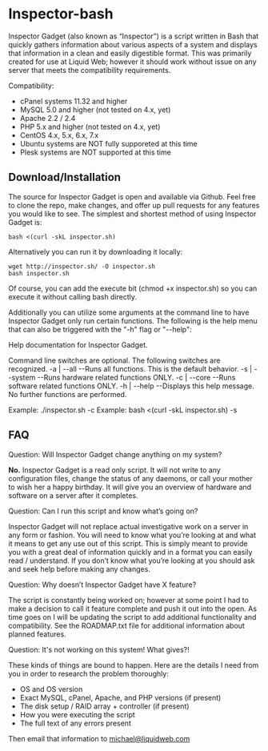 Inspector-bash
====

Inspector Gadget (also known as “Inspector”) is a script written in Bash that quickly gathers information about various aspects of a system and displays that information in a clean and easily digestible format. This was primarily created for use at Liquid Web; however it should work without issue on any server that meets the compatibility requirements.

Compatibility:

* cPanel systems 11.32 and higher
* MySQL 5.0 and higher (not tested on 4.x, yet)
* Apache 2.2 / 2.4
* PHP 5.x and higher (not tested on 4.x, yet)
* CentOS 4.x, 5.x, 6.x, 7.x
* Ubuntu systems are NOT fully supporeted at this time
* Plesk systems are NOT supported at this time

Download/Installation
--

The source for Inspector Gadget is open and available via Github. Feel free to clone the repo, make changes, and offer up pull requests for any features you would like to see. The simplest and shortest method of using Inspector Gadget is:

    bash <(curl -skL inspector.sh)

Alternatively you can run it by downloading it locally:

    wget http://inspector.sh/ -O inspector.sh
    bash inspector.sh

Of course, you can add the execute bit (chmod +x inspector.sh) so you can execute it without calling bash directly.

Additionally you can utilize some arguments at the command line to have Inspector Gadget only run certain functions. The following is the help menu that can also be triggered with the "-h" flag or "--help":

Help documentation for Inspector Gadget.

Command line switches are optional. The following switches are recognized.
-a | --all     --Runs all functions. This is the default behavior.
-s | --system  --Runs hardware related functions ONLY.
-c | --core    --Runs software related functions ONLY.
-h | --help    --Displays this help message. No further functions are performed.

Example: ./inspector.sh -c
Example: bash <(curl -skL inspector.sh) -s

FAQ
--

Question: Will Inspector Gadget change anything on my system?

**No.** Inspector Gadget is a read only script. It will not write to any configuration files, change the status of any daemons, or call your mother to wish her a happy birthday. It will give you an overview of hardware and software on a server after it completes.

Question: Can I run this script and know what’s going on?

Inspector Gadget will not replace actual investigative work on a server in any form or fashion. You will need to know what you’re looking at and what it means to get any use out of this script. This is simply meant to provide you with a great deal of information quickly and in a format you can easily read / understand. If you don’t know what you’re looking at you should ask and seek help before making any changes.

Question: Why doesn’t Inspector Gadget have X feature?

The script is constantly being worked on; however at some point I had to make a decision to call it feature complete and push it out into the open. As time goes on I will be updating the script to add additional functionality and compatibility. See the ROADMAP.txt file for additional information about planned features.

Question: It's not working on this system! What gives?!

These kinds of things are bound to happen. Here are the details I need from you in order to research the problem thoroughly:

* OS and OS version
* Exact MySQL, cPanel, Apache, and PHP versions (if present)
* The disk setup / RAID array + controller (if present)
* How you were executing the script
* The full text of any errors present

Then email that information to michael@liquidweb.com
